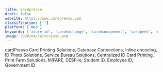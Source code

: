 ```yaml
---
title: Cardpresso
draft: false 
website: https://www.cardpresso.com
classification: ['']
platform: ['Web']
keywords: ['asure_id', 'cardexchange', 'cardmanagement', 'cardpeek', 'dymo_label', 'datawriter_-_islog', 'face_crop_jet', 'intellicap', 'label_nation', 'nfc_taginfo_by_nxp', 'nicelabel', 'printix', 'read-a-card', 'seagull_bartender', 'smart_nfc', 'tx_systems_contactless_id_reader', 'visitus_reception', 'emedia_cs', 'glabels']
image: 2020/04/Cardpresso.png
---
```

cardPresso Card Printing Solutions, Database Connections, Inline encoding, ID Photo Solutions, Service Bureau Solutions, Centralized ID Card Printing, Print Farm Solutions, MIFARE, DESFire, Student ID, Employee ID, Government ID